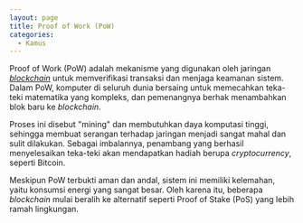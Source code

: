 ```yaml
---
layout: page
title: Proof of Work (PoW)
categories:
  - Kamus
---
```


Proof of Work (PoW) adalah mekanisme yang digunakan oleh jaringan [*blockchain*](https://rojocrypto.com/blockchain/) untuk memverifikasi transaksi dan menjaga keamanan sistem. Dalam PoW, komputer di seluruh dunia bersaing untuk memecahkan teka-teki matematika yang kompleks, dan pemenangnya berhak menambahkan blok baru ke *blockchain*.

Proses ini disebut "mining" dan membutuhkan daya komputasi tinggi, sehingga membuat serangan terhadap jaringan menjadi sangat mahal dan sulit dilakukan. Sebagai imbalannya, penambang yang berhasil menyelesaikan teka-teki akan mendapatkan hadiah berupa *cryptocurrency*, seperti Bitcoin.

Meskipun PoW terbukti aman dan andal, sistem ini memiliki kelemahan, yaitu konsumsi energi yang sangat besar. Oleh karena itu, beberapa *blockchain* mulai beralih ke alternatif seperti Proof of Stake (PoS) yang lebih ramah lingkungan.